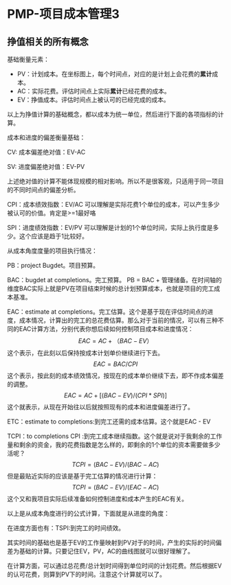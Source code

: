 # PMP-项目成本管理3

## 挣值相关的所有概念

基础衡量元素：

- PV：计划成本。在坐标图上，每个时间点，对应的是计划上会花费的**累计**成本。
- AC：实际花费。评估时间点上实际**累计**已经花费的成本。
- EV：挣值成本。评估时间点上被认可的已经完成的成本。

以上为挣值计算的基础概念，都以成本为统一单位，然后进行下面的各项指标的计算。

成本和进度的偏差衡量基础：

CV: 成本偏差绝对值：EV-AC

SV: 进度偏差绝对值：EV-PV

上述绝对值的计算不能体现规模的相对影响。所以不是很客观，只适用于同一项目的不同时间点的偏差分析。

CPI：成本绩效指数：EV/AC   可以理解是实际花费1个单位的成本，可以产生多少被认可的价值。肯定是>=1最好咯

SPI：进度绩效指数：EV/PV   可以理解是计划的1个单位时间，实际上执行度是多少。这个应该是趋于1比较好。

从成本角度度量的项目执行情况：

PB：project Bugdet。项目预算。

BAC：bugdet at completions。完工预算。  PB = BAC + 管理储备。在时间轴的维度BAC实际上就是PV在项目结束时候的总计划预算成本，也就是项目的完工成本基准。

EAC：estimate at completions。完工估算。这个是基于现在评估时间点的进度，成本情况，计算出的完工的总花费估算。那么对于当前的情况，可以有三种不同的EAC计算方法，分别代表你想后续如何控制项目成本和进度情况：
$$
EAC = AC + （BAC - EV）
$$
这个表示，在此刻以后保持按成本计划单价继续进行下去。
$$
EAC = BAC/CPI
$$
这个表示，按此刻的成本绩效情况，按现在的成本单价继续下去，即不作成本偏差的调整。
$$
EAC = AC +[(BAC-EV)/(CPI*SPI)]
$$
这个就表示，从现在开始往以后就按照现有的成本和进度偏差进行了。

ETC：estimate to completions:到完工还需的成本估算。这个就是EAC -  EV

TCPI：to completions CPI :到完工成本继续指数。这个就是说对于我剩余的工作量和剩余的资金，我的花费指数是怎么样的，即剩余的1个单位的资本需要做多少活呢？
$$
TCPI = (BAC-EV)/(BAC-AC)
$$
但是最贴近实际的应该是基于完工估算的情况进行计算：
$$
TCPI = (BAC-EV)/(EAC-AC)
$$
这个又和我项目实际后续准备如何控制进度和成本产生的EAC有关。

以上是从成本角度进行的公式计算，下面就是从进度的角度：

在进度方面也有：TSPI:到完工的时间绩效。

其实时间的基础也是基于EV的工作量映射到PV对于的时间，产生的实际的时间偏差为基础的计算。只要记住EV，PV，AC的曲线图就可以很好理解了。

在计算方面，可以通过总花费/总计划时间得到单位时间的计划花费。然后根据EV的认可花费，则算到PV下的时间。注意这个计算就可以了。